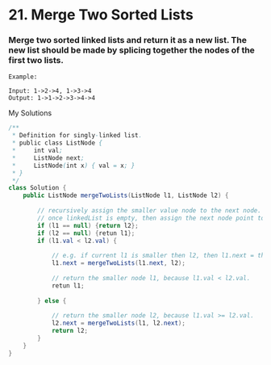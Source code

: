 # 21. Merge Two Sorted Lists

### Merge two sorted linked lists and return it as a new list. The new list should be made by splicing together the nodes of the first two lists.

```
Example:

Input: 1->2->4, 1->3->4
Output: 1->1->2->3->4->4
```


My Solutions
```java
/**
 * Definition for singly-linked list.
 * public class ListNode {
 *     int val;
 *     ListNode next;
 *     ListNode(int x) { val = x; }
 * }
 */
class Solution {
    public ListNode mergeTwoLists(ListNode l1, ListNode l2) {
	
		// recursively assign the smaller value node to the next node.
		// once linkedList is empty, then assign the next node point to the other node of linkedList.
        if (l1 == null) {return l2};
		if (l2 == null) {retun l1};
		if (l1.val < l2.val) {
		
			// e.g. if current l1 is smaller then l2, then l1.next = the next smaller node btw (l1.next and l2);
			l1.next = mergeTwoLists(l1.next, l2);
			
			// return the smaller node l1, because l1.val < l2.val.
			retun l1;
			
		} else {
		
			// return the smaller node l2, because l1.val >= l2.val.
			l2.next = mergeTwoLists(l1, l2.next);
			return l2;
		}
    }
}

```
